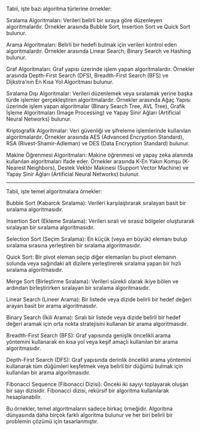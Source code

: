 Tabii, işte bazı algoritma türlerine örnekler:

Sıralama Algoritmaları: Verileri belirli bir sıraya göre düzenleyen algoritmalardır. Örnekler arasında Bubble Sort, Insertion Sort ve Quick Sort bulunur.

Arama Algoritmaları: Belirli bir hedefi bulmak için verileri kontrol eden algoritmalardır. Örnekler arasında Linear Search, Binary Search ve Hashing bulunur.

Graf Algoritmaları: Graf yapısı üzerinde işlem yapan algoritmalardır. Örnekler arasında Depth-First Search (DFS), Breadth-First Search (BFS) ve Dijkstra'nın En Kısa Yol Algoritması bulunur.

Sıralama Dışı Algoritmalar: Verileri düzenlemek veya sıralamak yerine başka türde işlemler gerçekleştiren algoritmalardır. Örnekler arasında Ağaç Yapısı üzerinde işlem yapan algoritmalar (Binary Search Tree, AVL Tree), Grafik İşleme Algoritmaları (Image Processing) ve Yapay Sinir Ağları (Artificial Neural Networks) bulunur.

Kriptografik Algoritmalar: Veri güvenliği ve şifreleme işlemlerinde kullanılan algoritmalardır. Örnekler arasında AES (Advanced Encryption Standard), RSA (Rivest-Shamir-Adleman) ve DES (Data Encryption Standard) bulunur.

Makine Öğrenmesi Algoritmaları: Makine öğrenmesi ve yapay zeka alanında kullanılan algoritmaları ifade eder. Örnekler arasında K-En Yakın Komşu (K-Nearest Neighbors), Destek Vektör Makinesi (Support Vector Machine) ve Yapay Sinir Ağları (Artificial Neural Networks) bulunur.




*******************************************************************




Tabii, işte temel algoritmalara örnekler:

Bubble Sort (Kabarcık Sıralama): Verileri karşılaştırarak sıralayan basit bir sıralama algoritmasıdır.

Insertion Sort (Ekleme Sıralama): Verileri sıralı ve sırasız bölgeler oluşturarak sıralayan bir sıralama algoritmasıdır.

Selection Sort (Seçim Sıralama): En küçük (veya en büyük) elemanı bulup sıralama sırasına yerleştiren bir sıralama algoritmasıdır.

Quick Sort: Bir pivot eleman seçip diğer elemanları bu pivot elemanın solunda veya sağındaki alt dizilere yerleştirerek sıralama yapan bir hızlı sıralama algoritmasıdır.

Merge Sort (Birleştirme Sıralama): Verileri sürekli olarak ikiye bölen ve ardından birleştirirken sıralayan bir sıralama algoritmasıdır.

Linear Search (Lineer Arama): Bir listede veya dizide belirli bir hedef değeri arayan basit bir arama algoritmasıdır.

Binary Search (İkili Arama): Sıralı bir listede veya dizide belirli bir hedef değeri aramak için orta nokta stratejisini kullanan bir arama algoritmasıdır.

Breadth-First Search (BFS): Graf yapısında genişlik öncelikli arama yöntemini kullanarak en kısa yol veya keşif amaçlı kullanılan bir arama algoritmasıdır.

Depth-First Search (DFS): Graf yapısında derinlik öncelikli arama yöntemini kullanarak tüm düğümleri keşfetmek veya belirli bir düğümü bulmak için kullanılan bir arama algoritmasıdır.

Fibonacci Sequence (Fibonacci Dizisi): Önceki iki sayıyı toplayarak oluşan bir sayı dizisidir. Fibonacci dizisi, rekürsif bir algoritma kullanılarak hesaplanabilir.

Bu örnekler, temel algoritmaların sadece birkaç örneğidir. Algoritma dünyasında daha birçok farklı algoritma bulunur ve her biri belirli bir problemin çözümü için tasarlanmıştır.